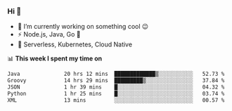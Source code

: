 ### Hi 👋

<!--
**nodejh/nodejh** is a ✨ _special_ ✨ repository because its `README.md` (this file) appears on your GitHub profile.

Here are some ideas to get you started:

- 🔭 I’m currently working on ...
- 🌱 I’m currently learning ...
- 👯 I’m looking to collaborate on ...
- 🤔 I’m looking for help with ...
- 💬 Ask me about ...
- 📫 How to reach me: ...
- 😄 Pronouns: ...
- ⚡ Fun fact: ...
-->

- 🔭 I’m currently working on something cool :wink:
- ⚡ Node.js, Java, Go :thought_balloon:
- 🤖 Serverless, Kubernetes, Cloud Native

📊 **This week I spent my time on**

<!--START_SECTION:waka-->

```txt
Java              20 hrs 12 mins  █████████████▒░░░░░░░░░░░   52.73 %
Groovy            14 hrs 29 mins  █████████▒░░░░░░░░░░░░░░░   37.84 %
JSON              1 hr 39 mins    █░░░░░░░░░░░░░░░░░░░░░░░░   04.32 %
Python            1 hr 25 mins    █░░░░░░░░░░░░░░░░░░░░░░░░   03.74 %
XML               13 mins         ░░░░░░░░░░░░░░░░░░░░░░░░░   00.57 %
```

<!--END_SECTION:waka-->


<!--
:traffic_light: **Visitors**

![visitors](https://visitor-badge.glitch.me/badge?page_id=nodejh.nodejh)
-->
